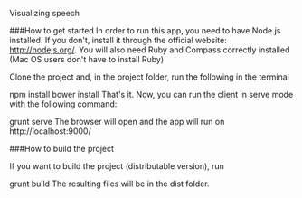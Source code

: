 
Visualizing speech

###How to get started In order to run this app, you need to have Node.js installed. If you don't, install it through the official website: http://nodejs.org/. You will also need Ruby and Compass correctly installed (Mac OS users don't have to install Ruby)

Clone the project and, in the project folder, run the following in the terminal

npm install
bower install
That's it. Now, you can run the client in serve mode with the following command:

grunt serve
The browser will open and the app will run on http://localhost:9000/

###How to build the project

If you want to build the project (distributable version), run

grunt build
The resulting files will be in the dist folder.
